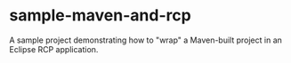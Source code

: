 sample-maven-and-rcp
====================

A sample project demonstrating how to "wrap" a Maven-built project in an Eclipse RCP application.